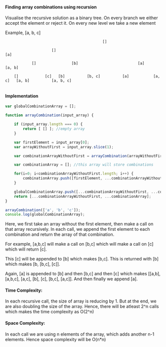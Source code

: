 #### Finding array combinations using recursion

Visualise the recursive solution as a binary tree. On every branch we either accept the element or reject it. On every new level we take a new element

Example, [a, b, c]

```
                                            []

                     []                                               [a]

            []                [b]                           [a]                    [a, b]

    []            [c]   [b]          [b, c]          [a]           [a, c]   [a, b]          [a, b, c]
 
```


#### Implementation

```js
var globalCombinationArray = [];

function arrayCombination(input_array) {

	if (input_array.length === 0) {
    	return [ [] ]; //empty array
    } 

    var firstElement = input_array[0];
    var arrayWithoutFirst = input_array.slice(1);

    var combinationArrayWithoutFirst = arrayCombination(arrayWithoutFirst);

    var combinationArray = []; //this array will store combinations

    for(i=0; i<combinationArrayWithoutFirst.length; i++) {
        combinationArray.push([firstElement, ...combinationArrayWithoutFirst[i]]);
    }

    globalCombinationArray.push([...combinationArrayWithoutFirst, ...combinationArray]);
    return [...combinationArrayWithoutFirst, ...combinationArray];
}

arrayCombination(['a', 'b', 'c']);
console.log(globalCombinationArray);
```
Here, we first take an array without the first element, then make a call on that array recursively. In each call, we append the first element to each combination and return the array of that combination.

For example, [a,b,c] will make a call on [b,c] which will make a call on [c] which will return [c].

This [c] will be appended to [b] which makes [b,c]. This is returned with [b] which makes [b, [b,c], [c]].

Again, [a] is appended to [b] and then [b,c] and then [c] which makes [[a,b], [a,b,c], [a,c], [b], [c], [b,c], [a,c]]. And then finally we append [a].

#### Time Complexity:

In each recursive call, the size of array is reducing by 1. But at the end, we are also doubling the size of the array. Hence, there will be atleast 2^n calls which makes the time complexity as O(2^n)

#### Space Complexity:

In each call we are using n elements of the array, which adds another n-1 elements. Hence space complexity will be O(n*n)



